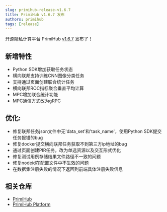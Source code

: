 ```yaml
---
slug: primihub-release-v1.6.7
title: PrimiHub v1.6.7 发布
authors: primihub
tags: [release]
---
```


开源隐私计算平台 PrimiHub [v1.6.7](https://github.com/primihub/primihub/releases/tag/1.6.7) 发布了！

## 新增特性

- Python SDK增加获取任务状态
- 横向联邦支持训练CNN图像分类任务
- 支持通过页面创建联合统计任务
- 横向联邦ROC指标聚合垂直平均计算
- MPC增加联合统计功能
- MPC通信方式改为gRPC

## 优化:

- 修复联邦任务json文件中无'data_set'和'task_name'，使用Python SDK提交任务报错的bug
- 修复docker提交横向联邦任务获取不到第三方ip地址的bug
- 通过页面创建PIR任务，改为单选资源以及交互形式优化
- 修复测试用例存储结果文件路径不一致的问题
- 修复nodeid在配置文件中不生效的问题
- 在数据集注册失败的情况下返回到前端具体注册失败信息

## 相关仓库

* [PrimiHub](https://github.com/primihub/primihub)
* [PrimiHub Platform](https://github.com/primihub/primihub-platform)